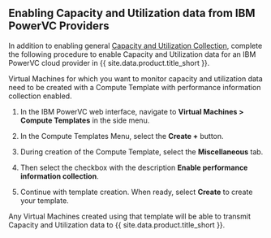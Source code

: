 ## Enabling Capacity and Utilization data from IBM PowerVC Providers


In addition to enabling general
[Capacity and Utilization Collection](../../general_configuration/index.html#capacity-and-utilization-collection),
complete the following procedure to enable Capacity and Utilization data for an
IBM PowerVC cloud provider in {{ site.data.product.title_short }}.

Virtual Machines for which you want to monitor capacity and utilization data
need to be created with a Compute Template with performance information
collection enabled.

1.  In the IBM PowerVC web interface, navigate to **Virtual Machines >
Compute Templates** in the side menu.

2.  In the Compute Templates Menu, select the **Create  +** button.

3.  During creation of the Compute Template, select the **Miscellaneous**
tab.

4.  Then select the checkbox with the description
**Enable performance information collection**.

5.  Continue with template creation. When ready, select **Create** to create
your template.

Any Virtual Machines created using that template will be able to transmit
Capacity and Utilization data to {{ site.data.product.title_short }}.
